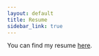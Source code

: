 ```yaml
---
layout: default
title: Resume
sidebar_link: true
---
```



You can find my resume [here](resume.pdf).